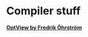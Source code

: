 # Compiler stuff

[**OptView by Fredrik Öhrström**](http://mail.openjdk.java.net/pipermail/hotspot-compiler-dev/2013-February/009778.html)